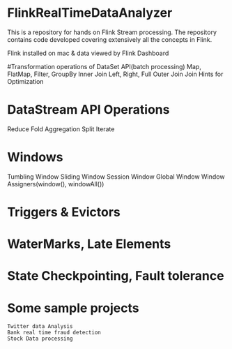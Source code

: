 # FlinkRealTimeDataAnalyzer

This is a repository for hands on Flink Stream processing.
The repository contains code developed covering extensively all the concepts in Flink.

Flink installed on mac & data viewed by Flink Dashboard

 
 #Transformation operations of DataSet API(batch processing)
  Map, FlatMap, Filter, GroupBy
  Inner Join
  Left, Right, Full Outer Join
  Join Hints for Optimization
  
  
  # DataStream API Operations
  Reduce
  Fold
  Aggregation
  Split
  Iterate
  
  
  # Windows
  Tumbling Window
  Sliding Window
  Session Window
  Global Window
  Window Assigners(window(), windowAll())
  
  # Triggers & Evictors
  # WaterMarks, Late Elements
  
  # State Checkpointing, Fault tolerance
  
  # Some sample projects 
    Twitter data Analysis
    Bank real time fraud detection
    Stock Data processing
    
 
 
